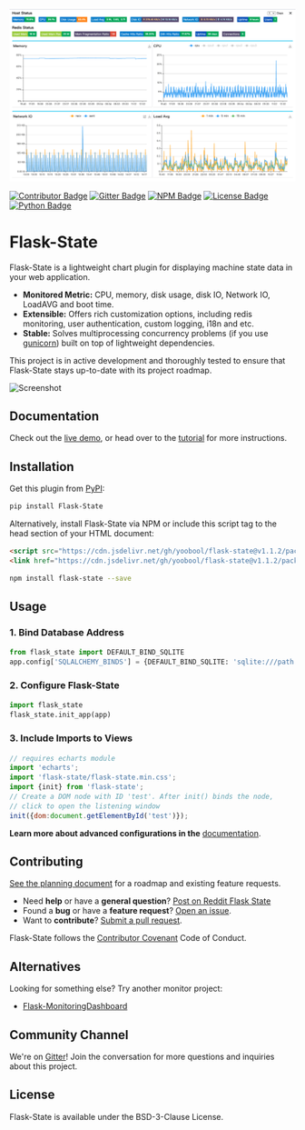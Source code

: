 ![Project Logo](https://github.com/yoobool/flask-state/blob/master/examples/static/flask_state.png)

[![Contributor Badge](https://img.shields.io/badge/Contributions-Welcome-0059b3)](https://github.com/yoobool/flask-state/tree/master/.github/ISSUE_TEMPLATE)
[![Gitter Badge](https://img.shields.io/badge/Chat-Gitter-ff69b4.svg?label=Chat&logo=gitter)](https://gitter.im/flaskstate/community)
[![NPM Badge](https://img.shields.io/npm/v/flask-state)](https://www.npmjs.com/package/flask-state)
[![License Badge](https://img.shields.io/badge/license-BSD-green)](https://github.com/yoobool/flask-state/blob/master/LICENSE)
[![Python Badge](https://img.shields.io/badge/python-3.5%20%7C%203.6%20%7C%203.7%20%7C%203.8%20%7C%203.9-blue)](https://pypi.org/project/Flask-State/)

# Flask-State

Flask-State is a lightweight chart plugin for displaying machine state data in your web application.

* **Monitored Metric:** CPU, memory, disk usage, disk IO, Network IO, LoadAVG and boot time.
* **Extensible:** Offers rich customization options, including redis monitoring, user authentication,
custom logging, i18n and etc.
* **Stable:** Solves multiprocessing concurrency problems (if you use [gunicorn](https://gunicorn.org/))
built on top of lightweight dependencies.

This project is in active development and thoroughly tested to ensure that Flask-State
stays up-to-date with its project roadmap.

![Screenshot](https://cdn.jsdelivr.net/gh/yoobool/flask-state@1.1.2/examples/static/flask_state.png)

## Documentation

Check out the [live demo](https://flask-state.herokuapp.com/), or head over to the
[tutorial](https://github.com/yoobool/flask-state/wiki/Tutorials) for more instructions.

## Installation

Get this plugin from [PyPI](https://pip.pypa.io/en/stable/quickstart/):

```bash
pip install Flask-State
```

Alternatively, install Flask-State via NPM or include this script tag to the head
section of your HTML document:

```html
<script src="https://cdn.jsdelivr.net/gh/yoobool/flask-state@v1.1.2/packages/umd/flask-state.min.js"></script>
<link href="https://cdn.jsdelivr.net/gh/yoobool/flask-state@v1.1.2/packages/flask-state.min.css" rel="stylesheet">
```

```bash
npm install flask-state --save
```

## Usage

### 1. Bind Database Address

```python
from flask_state import DEFAULT_BIND_SQLITE
app.config['SQLALCHEMY_BINDS'] = {DEFAULT_BIND_SQLITE: 'sqlite:///path'}
```

### 2. Configure Flask-State

```python
import flask_state
flask_state.init_app(app)
```

### 3. Include Imports to Views

```javascript
// requires echarts module
import 'echarts';
import 'flask-state/flask-state.min.css';
import {init} from 'flask-state';
// Create a DOM node with ID 'test'. After init() binds the node,
// click to open the listening window
init({dom:document.getElementById('test')});
```

**Learn more about advanced configurations in the**
[documentation](https://github.com/yoobool/flask-state/wiki/Configuration).

## Contributing
[See the planning document](https://github.com/yoobool/flask-state/wiki/Tutorials#roadmap) for a roadmap and existing feature requests.

* Need **help** or have a **general question**? [Post on Reddit Flask State](https://www.reddit.com/r/FlaskState/)
* Found a **bug** or have a **feature request**? [Open an issue](https://github.com/yoobool/flask-state/issues/new).
* Want to **contribute**? [Submit a pull request](https://github.com/yoobool/flask-state/pulls).

Flask-State follows the [Contributor Covenant](https://www.contributor-covenant.org/version/1/3/0/code-of-conduct/)
Code of Conduct.

## Alternatives
Looking for something else? Try another monitor project:

* [Flask-MonitoringDashboard](https://github.com/flask-dashboard/Flask-MonitoringDashboard)

## Community Channel

We're on [Gitter](https://gitter.im/flaskstate/community)! Join the conversation
for more questions and inquiries about this project.

## License

Flask-State is available under the BSD-3-Clause License.
